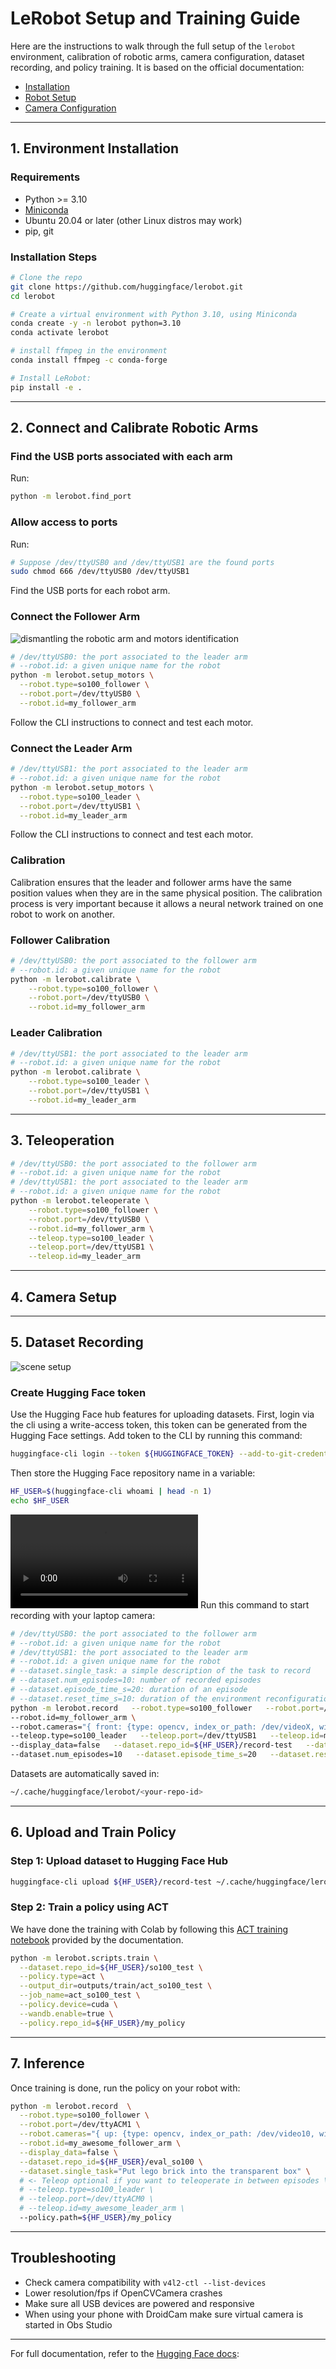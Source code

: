 # LeRobot Setup and Training Guide

Here are the instructions to walk through the full setup of the `lerobot` environment, calibration of robotic arms, camera configuration, dataset recording, and policy training. It is based on the official documentation:

* [Installation](https://huggingface.co/docs/lerobot/main/en/installation)
* [Robot Setup](https://huggingface.co/docs/lerobot/main/en/il_robots)
* [Camera Configuration](https://huggingface.co/docs/lerobot/main/en/cameras)

---

## 1. Environment Installation

### Requirements

* Python >= 3.10
* [Miniconda](https://docs.anaconda.com/miniconda/install/#quick-command-line-install)
* Ubuntu 20.04 or later (other Linux distros may work)
* pip, git

### Installation Steps

```bash
# Clone the repo
git clone https://github.com/huggingface/lerobot.git
cd lerobot

# Create a virtual environment with Python 3.10, using Miniconda
conda create -y -n lerobot python=3.10
conda activate lerobot

# install ffmpeg in the environment
conda install ffmpeg -c conda-forge

# Install LeRobot:
pip install -e .
```

---

## 2. Connect and Calibrate Robotic Arms

### Find the USB ports associated with each arm

Run:

```bash
python -m lerobot.find_port
```
### Allow access to ports

Run:

```bash
# Suppose /dev/ttyUSB0 and /dev/ttyUSB1 are the found ports
sudo chmod 666 /dev/ttyUSB0 /dev/ttyUSB1
```

Find the USB ports for each robot arm.

### Connect the Follower Arm

![dismantling the robotic arm and motors identification](<WhatsApp Image 2025-07-26 at 13.35.07 (1).jpeg>)

```bash
# /dev/ttyUSB0: the port associated to the leader arm
# --robot.id: a given unique name for the robot
python -m lerobot.setup_motors \
  --robot.type=so100_follower \
  --robot.port=/dev/ttyUSB0 \
  --robot.id=my_follower_arm
```

Follow the CLI instructions to connect and test each motor.

### Connect the Leader Arm

```bash
# /dev/ttyUSB1: the port associated to the leader arm
# --robot.id: a given unique name for the robot
python -m lerobot.setup_motors \
  --robot.type=so100_leader \
  --robot.port=/dev/ttyUSB1 \
  --robot.id=my_leader_arm
```

Follow the CLI instructions to connect and test each motor.

### Calibration
Calibration ensures that the leader and follower arms have the same position values when they are in the same physical position. The calibration process is very important because it allows a neural network trained on one robot to work on another.


### Follower Calibration

```bash
# /dev/ttyUSB0: the port associated to the follower arm
# --robot.id: a given unique name for the robot
python -m lerobot.calibrate \
    --robot.type=so100_follower \
    --robot.port=/dev/ttyUSB0 \
    --robot.id=my_follower_arm
```

### Leader Calibration

```bash
# /dev/ttyUSB1: the port associated to the leader arm
# --robot.id: a given unique name for the robot
python -m lerobot.calibrate \
    --robot.type=so100_leader \
    --robot.port=/dev/ttyUSB1 \
    --robot.id=my_leader_arm
```
---

## 3. Teleoperation

```bash
# /dev/ttyUSB0: the port associated to the follower arm
# --robot.id: a given unique name for the robot
# /dev/ttyUSB1: the port associated to the leader arm
# --robot.id: a given unique name for the robot
python -m lerobot.teleoperate \
    --robot.type=so100_follower \
    --robot.port=/dev/ttyUSB0 \
    --robot.id=my_follower_arm \
    --teleop.type=so100_leader \
    --teleop.port=/dev/ttyUSB1 \
    --teleop.id=my_leader_arm
```
---

## 4. Camera Setup
---

## 5. Dataset Recording
![scene setup](<WhatsApp Image 2025-07-26 at 13.35.07.jpeg>)

### Create Hugging Face token
Use the Hugging Face hub features for uploading datasets. First, login via the cli using a write-access token, this token can be generated from the Hugging Face settings.
Add token to the CLI by running this command:

```bash
huggingface-cli login --token ${HUGGINGFACE_TOKEN} --add-to-git-credential
```

Then store the Hugging Face repository name in a variable:

```bash
HF_USER=$(huggingface-cli whoami | head -n 1)
echo $HF_USER
```
<video controls src="WhatsApp Video 2025-07-26 at 13.52.22.mp4" title="Recording"></video>
Run this command to start recording with your laptop camera:

```bash
# /dev/ttyUSB0: the port associated to the follower arm
# --robot.id: a given unique name for the robot
# /dev/ttyUSB1: the port associated to the leader arm
# --robot.id: a given unique name for the robot
# --dataset.single_task: a simple description of the task to record
# --dataset.num_episodes=10: number of recorded episodes
# --dataset.episode_time_s=20: duration of an episode
# --dataset.reset_time_s=10: duration of the environment reconfiguration
python -m lerobot.record   --robot.type=so100_follower   --robot.port=/dev/ttyUSB0 \
--robot.id=my_follower_arm \
--robot.cameras="{ front: {type: opencv, index_or_path: /dev/videoX, width: 640, height: 480, fps: 15, warmup_s: 3}}" \
--teleop.type=so100_leader   --teleop.port=/dev/ttyUSB1   --teleop.id=my_leader_arm \
--display_data=false   --dataset.repo_id=${HF_USER}/record-test   --dataset.single_task="Grab the blue cube" \
--dataset.num_episodes=10   --dataset.episode_time_s=20   --dataset.reset_time_s=10
```

Datasets are automatically saved in:

```bash
~/.cache/huggingface/lerobot/<your-repo-id>
```

---

## 6. Upload and Train Policy

### Step 1: Upload dataset to Hugging Face Hub

```bash
huggingface-cli upload ${HF_USER}/record-test ~/.cache/huggingface/lerobot/{repo-id} --repo-type dataset
```

### Step 2: Train a policy using ACT

We have done the training with Colab by following this [ACT training notebook](https://huggingface.co/docs/lerobot/main/en/notebooks#training-act) provided by the documentation.

```bash
python -m lerobot.scripts.train \
  --dataset.repo_id=${HF_USER}/so100_test \
  --policy.type=act \
  --output_dir=outputs/train/act_so100_test \
  --job_name=act_so100_test \
  --policy.device=cuda \
  --wandb.enable=true \
  --policy.repo_id=${HF_USER}/my_policy
```

---

## 7. Inference

Once training is done, run the policy on your robot with:

```bash
python -m lerobot.record  \
  --robot.type=so100_follower \
  --robot.port=/dev/ttyACM1 \
  --robot.cameras="{ up: {type: opencv, index_or_path: /dev/video10, width: 640, height: 480, fps: 30}, side: {type: intelrealsense, serial_number_or_name: 233522074606, width: 640, height: 480, fps: 30}}" \
  --robot.id=my_awesome_follower_arm \
  --display_data=false \
  --dataset.repo_id=${HF_USER}/eval_so100 \
  --dataset.single_task="Put lego brick into the transparent box" \
  # <- Teleop optional if you want to teleoperate in between episodes \
  # --teleop.type=so100_leader \
  # --teleop.port=/dev/ttyACM0 \
  # --teleop.id=my_awesome_leader_arm \
  --policy.path=${HF_USER}/my_policy
```

---

## Troubleshooting

* Check camera compatibility with `v4l2-ctl --list-devices`
* Lower resolution/fps if OpenCVCamera crashes
* Make sure all USB devices are powered and responsive
* When using your phone with DroidCam make sure virtual camera is started in Obs Studio

---

For full documentation, refer to the [Hugging Face docs](https://huggingface.co/docs/lerobot):
